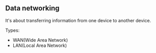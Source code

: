 ## Data networking

It's about transferring information from one device to another device. 

Types:
- WAN(Wide Area Network)
- LAN(Local Area Network)

